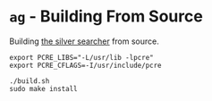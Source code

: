 # `ag` - Building From Source

Building [the silver searcher](https://github.com/ggreer/the_silver_searcher) from source.

```
export PCRE_LIBS="-L/usr/lib -lpcre"
export PCRE_CFLAGS=-I/usr/include/pcre

./build.sh
sudo make install
```
